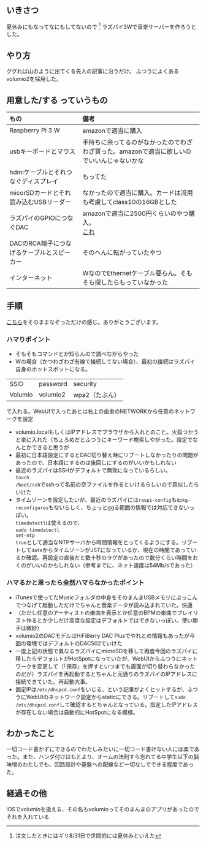 ## いきさつ
夏休みにもなってなにもしてないので [^1] ラズパイ3Wで音楽サーバーを作ろうとした。

## やり方
ググれば山のように出てくる先人の記事に沿うだけ。
ふつうによくあるvolumio2を採用した。

## 用意した/する っていうもの
| もの     | 備考 |
|:----------------|:------------------|
|  Raspberry Pi 3 W  |  amazonで適当に購入  |
|  usbキーボードとマウス  |  手持ちに余ってるのがなかったのでわざわざ買った。amazonで適当に欲しいのでいいんじゃないかな  |
| hdmiケーブルとそれつなぐディスプレイ| もってた |
| micorSDカードとそれ読み込むUSBリーダー | なかったので適当に購入。カードは流用も考慮してclass10の16GBとした |
| ラズパイのGPIOにつなぐDAC | amazonで適当に2500円くらいのやつ購入。<br>[これ](http://amzn.asia/76pBinV) |
| DACのRCA端子につなげるケーブルとスピーカー| そのへんに転がっていたやつ |
| インターネット | WなのでEthernetケーブル要らん。そもそも探したらもっていなかった|

## 手順
[こちら](http://karaage.hatenadiary.jp/entry/2017/01/20/073000)をそのままなぞっただけの感じ。ありがとうございます。

### ハマりポイント
- そもそもコマンドとか知らんので調べながらやった
- Wの場合（かつわざわざ有線で接続してない場合）、最初の接続はラズパイ自身のホットスポットになる。
<table>
<tr>
    <td>SSID</td>
    <td>password</td>
    <td>security</td>
</tr>
<tr>
    <td>Volumio</td>
    <td>volumio2</td>
    <td>wpa2（たぶん）</td>
</tr>
</table>

で入れる。WebUIで入ったあとは右上の歯車のNETWORKから任意のネットワークを設定

- volumio.localもしくはIPアドレスでブラウザから入れとのこと。火狐つかうと楽に入れた（ちょろめだとふつうにキーワード検索しやがった。設定でなんとかできると思うが
- 最初に日本語設定にするとDAC切り替え時にリブートしなかったりの問題があったので、日本語にするのは後回しにするのがいいかもしれない
- 最近のラズパイはSSHがデフォルトで無効になっているらしい。<br>
<code>touch /boot/ssh</code>でsshって名前の空ファイルを作るといけるらしいので真似したらいけた
- タイムゾーンを設定したいが、最近のラズパイには<code>raspi-config</code>も<code>dpkg-reconfigures</code>もないらしく、ちょっとggる範囲の情報では対応できないっぽい。<br>
<code>timedatectl</code>は使えるので、<br>
<code>sudo timedatectl set-ntp true</code>として適当なNTPサーバから時間情報をとってくるようにする。リブートして<code>date</code>からタイムゾーンがJSTになっているか、現在の時間であっているか確認。再設定の直後だと数十秒のラグがあったので数分くらい時間をおくのがいいのかもしれない（参考までに、ネット速度は54Mb/sであった）

### ハマるかと思ったら全然ハマらなかったポイント
- iTunesで使ってたMusicフォルダの中身をそのまんまUSBメモリにぶっこんでつなげて起動しただけでちゃんと音楽データが読み込まれていた。快適
- （ただし任意のアーティストの楽曲を表示とか任意のBPMの楽曲でプレイリスト作るとか少しだけ高度な設定はデフォルトではできないっぽい。使い勝手は微妙）
- volumio2のDACモデルはHiFiBerry DAC Plusでやれとの情報もあったが今回の環境ではデフォルトのDAC502でいけた
- 一度上記の状態で異なるラズパイにmicroSDを移して再度今回のラズパイに移したらデフォルトがHotSpotになっていたが、WebUIからふつうにネットワークを変更して（「保存」を押すといつまでも画面が切り替わらなかったのだが）ラズパイを再起動するとちゃんと元通りのラズパイのIPアドレスに接続できていた。再起動大事。
- 固定IPは<code>/etc/dhcpcd.conf</code>をいじる、という記事がよくヒットするが、ふつうにWebUIのネットワーク設定からstaticにできる。リブートして<code>sudo /etc/dhcpcd.conf</code>して確認するとちゃんとなっている。指定したIPアドレスが存在しない場合は自動的にHotSpotになる模様。

## わかったこと

一切コード書かずにできるのでわたしみたいに一切コード書けない人には楽であった。また、ハンダ付けはもとより、オームの法則すら忘れてる中学生以下の脳味噌のわたしでも、回路設計や基盤への配線など一切なしでできる程度であった。

## 経過その他
iOSでvolumioを扱える、その名もvolumioってそのまんまのアプリがあったのでそれを入れている

[^1]: 注文したときにはギリ8/31日で世間的には夏休みといえた
